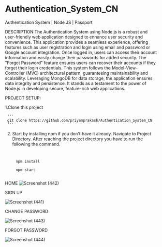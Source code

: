 # Authentication_System_CN
Authentication System | Node JS | Passport

DESCRIPTION
The Authentication System using Node.js is a robust and user-friendly web application designed to enhance user security and convenience. This application provides a seamless experience, offering features such as user registration and login using email and password or Google account integration. Once logged in, users can access their account information and easily change their passwords for added security. The "Forgot Password" feature ensures users can recover their accounts if they forget their login credentials. This system follows the Model-View-Controller (MVC) architectural pattern, guaranteeing maintainability and scalability. Leveraging MongoDB for data storage, the application ensures data integrity and persistence. It stands as a testament to the power of Node.js in developing secure, feature-rich web applications.

PROJECT SETUP:

1.Clone this project
     
     '''
     git clone https://github.com/priyamprakash/Authentication_System_CN
     '''

2. Start by installing npm if you don't have it already.
Navigate to Project Directory.
After reaching the project directory you have to run the following the command.

```
     
     
     npm install 
     
     npm start 
     
```

     

     
     
HOME
![Screenshot (442)](https://github.com/priyamprakash/Authentication_System_CN/assets/65361533/17ef9e99-3bd2-41e7-92bc-f3f433899401)

SIGN UP 

![Screenshot (441)](https://github.com/priyamprakash/Authentication_System_CN/assets/65361533/8204f160-f48a-4f47-b486-7900ac074d63)

CHANGE PASSWORD

![Screenshot (443)](https://github.com/priyamprakash/Authentication_System_CN/assets/65361533/2b84d8f0-eadc-4a9a-b41a-3114d6868626)

FORGOT PASSWORD

![Screenshot (444)](https://github.com/priyamprakash/Authentication_System_CN/assets/65361533/5893fcd1-034d-475a-829e-fcab2f09c8b5)
